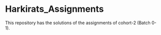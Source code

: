 # Harkirats_Assignments
This repository has the solutions of the assignments of cohort-2 (Batch 0-1).
